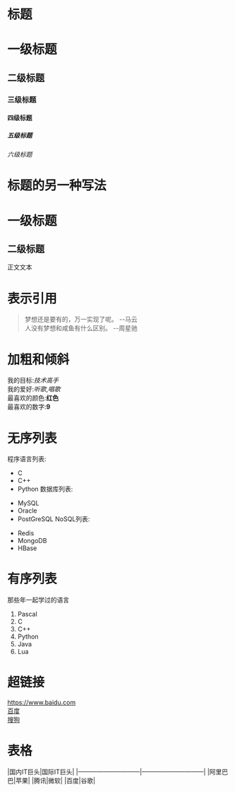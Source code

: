 # 标题 #
# 一级标题 #
## 二级标题 ##
### 三级标题 ###
#### 四级标题 ####
##### 五级标题 #####
###### 六级标题 ######
# 标题的另一种写法 #
一级标题 
=
二级标题
-
正文文本
# 表示引用 #
>梦想还是要有的，万一实现了呢。 --马云 <br/>
>人没有梦想和咸鱼有什么区别。   --周星驰
# 加粗和倾斜 #
我的目标:*技术高手*<br/>
我的爱好:_听歌_,_唱歌_<br/>
最喜欢的颜色:**红色**<br/>
最喜欢的数字:__9__<br/>
# 无序列表 #
程序语言列表:
* C
* C++
* Python
数据库列表:
+ MySQL
+ Oracle
+ PostGreSQL
NoSQL列表:
- Redis
- MongoDB
- HBase
# 有序列表 #
那些年一起学过的语言
1. Pascal
2. C
3. C++
4. Python
5. Java
6. Lua
# 超链接 #
<https://www.baidu.com><br/>
[百度](https://www.baidu.com)<br/>
[搜狗](https://www.sogou.com)
# 表格 #
|国内IT巨头|国际IT巨头|
|——————————|——————————|
|阿里巴巴|苹果|
|腾讯|微软|
|百度|谷歌|
